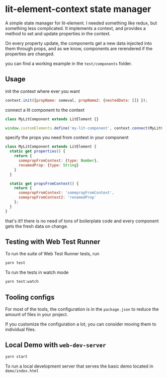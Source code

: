 # lit-element-context state manager

A simple state manager for lit-element. I needed something like redux, but something less complicated. It implements a context, and provides a method to set and update properties in the context. 

On every property update, the components get a new data injected into them through props, and as we know, components are rerendered if the properties are changed.

you can find a working example in the `test/components` folder.

## Usage

init the context where ever you want

```javascript
context.init({propName: someval, propName2: {nestedData: []} });
```

connect a lit component to the context
```javascript
class MyLitComponent extends LitElement {}

window.customElements.define('my-lit-component', context.connect(MyLitComponent));
```

specify the props you need from context in your component
```javascript
class MyLitComponent extends LitElement {
  static get properties() {
    return {
      somepropFromContext: {type: Number},
      renamedProp: {type: String}
    }
  }

  static get propsFromContext() {
    return {
      somepropFromContext: 'somepropFromContext',
      somepropFromContext2: 'renamedProp'
    };
  }
}
```

that's it!! there is no need of tons of boilerplate code and every component gets the fresh data on change.

## Testing with Web Test Runner
To run the suite of Web Test Runner tests, run
```bash
yarn test
```

To run the tests in watch mode 

```bash
yarn test:watch
```

## Tooling configs

For most of the tools, the configuration is in the `package.json` to reduce the amount of files in your project.

If you customize the configuration a lot, you can consider moving them to individual files.

## Local Demo with `web-dev-server`
```bash
yarn start
```
To run a local development server that serves the basic demo located in `demo/index.html`
